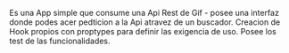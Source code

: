 Es una App simple que consume una Api Rest de Gif - 
posee una interfaz donde podes acer pedticion a la Api atravez de un buscador.
Creacion de Hook propios con proptypes para definir las exigencia de uso.
Posee los test de las funcionalidades.


